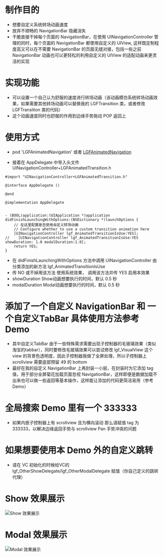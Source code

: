 # 制作目的
* 想要自定义系统转场动画速度
* 放弃不顺畅的 NavigationBar 隐藏消失
* 干脆直接干掉每个页面的 NavigationBar，在使用 UINavigationController 管理的同时，每个页面的 NavigationBar 都使用自定义的 UIView, 这样既定制程度高又可以在不需要 NavigationBar 的页面无缝对接，包括一些之前 NavigationBar 动画也可以更轻松的利用自定义的 UIView 的适配动画来更灵活的实现

# 实现功能
* 可以设置一个自己认为舒服的速度进行转场动画（该动画模仿系统转场动画效果，如果需要其他转场动画可以替换我的 LGFTransition 类，或者修改 LGFTransition 类的代码）
* 这个动画速度同时也舒服的作用到边缘手势拖动 POP 返回上

# 使用方式
* pod 'LGFAnimatedNavigation' 或者  [LGFAnimatedNavigation](https://github.com/aiononhiii/LGFAnimatedNavigation)

* 接着在 AppDelegate 中导入头文件 UINavigationController+LGFAnimatedTransition.h
```objc
#import "UINavigationController+LGFAnimatedTransition.h"

@interface AppDelegate ()

@end

@implementation AppDelegate


- (BOOL)application:(UIApplication *)application didFinishLaunchingWithOptions:(NSDictionary *)launchOptions {
    // 在这里配置是否使用自定义转场动画
    // Configure whether to use a custom transition animation here
    [UINavigationController lgf_AnimatedTransitionIsUse:YES];
//    [UINavigationController lgf_AnimatedTransitionIsUse:YES showDuration: 1.0 modalDuration:1.0];
    return YES;
}
```
* 在 didFinishLaunchingWithOptions 方法中调用 UINavigationController 由分类添加的新方法 lgf_AnimatedTransitionIsUse
* 传 NO 或不掉用该方法 使用系统效果， 调用该方法并传 YES 启用本效果
* showDuration Show动画想要执行的时间，默认 0.5 秒
* modalDuration Modal动画想要执行的时间，默认 0.5 秒

# 添加了一个自定义 NavigationBar 和 一个自定义TabBar 具体使用方法参考 Demo
* 其中自定义TabBar 由于一些特殊需求需要出现子控制器的毛玻璃效果（类似淘宝的tabbar），同时要修改毛玻璃效果可以尝试修改 lgf_VisualView 这个 view 的背景色透明度，因此子控制器我做了全屏处理，所以子控制器上 scrollview 需要底部预留 49 的 bottom
* 最好在我的自定义 NavigationBar 上再封装一小层，在封装时为它添加 tag 值，用于部分全屏菊花加载页面忽视 NavigationBar，这样即便是数据加载不出来也可以做一些返回等基本操作，这样能让添加的代码更简洁易用（参考 Demo）

# 全局搜索 Demo 里有一个 333333
* 如果内嵌子控制器上有 scrollview 且为横向滚动 那么请赋值 tag 为 333333，以解决边缘返回手势与 scrollview Pan 手势冲突的问题

# 如果想要使用本 Demo 外的自定义跳转
* 请在 VC 初始化的时候给VC的 lgf_OtherShowDelegate/lgf_OtherModalDelegate 赋值（你自己定义的跳转代理）

# Show 效果展示
![Show 效果展示](https://upload-images.jianshu.io/upload_images/2857609-302c44ba835cc67b.gif?imageMogr2/auto-orient/strip)
# Modal 效果展示
![Modal 效果展示](https://upload-images.jianshu.io/upload_images/2857609-96d9ab5b83d3576d.gif?imageMogr2/auto-orient/strip)
